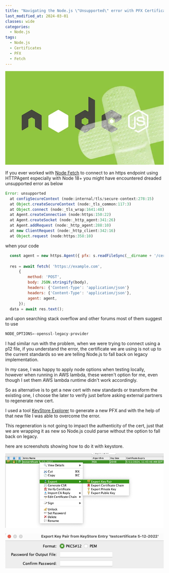 ```yaml
---
title: "Navigating the Node.js \"Unsupported\" error with PFX Certificates in HTTPAgent"
last_modified_at: 2024-03-01
classes: wide
categories:
  - Node.js
tags:
  - Node.js
  - Certificates
  - PFX
  - Fetch
---
```


![](/assets/images/nodejs.webp)

If you ever worked with [Node Fetch](https://www.npmjs.com/package/node-fetch) to connect to an https endpoint using HTTPAgent especially with Node 18+ you might have encountered dreaded unsupported error as below

```Javascript
Error: unsupported
  at configSecureContext (node:internal/tls/secure-context:278:15)
  at Object.createSecureContext (node:_tls_common:117:3)
  at Object.connect (node:_tls_wrap:1641:48)
  at Agent.createConnection (node:https:150:22)
  at Agent.createSocket (node:_http_agent:341:26)
  at Agent.addRequest (node:_http_agent:288:10)
  at new ClientRequest (node:_http_client:342:16)
  at Object.request (node:https:358:10)
```
when your code 

```javascript
  const agent = new https.Agent({ pfx: s.readFileSync(__dirname + '/cert.pfx');,passphrase: ''});

  res = await fetch( 'https://example.com',
      {
          method: 'POST',
          body: JSON.stringify(body),
          headers: {'Content-Type': 'application/json'}
          headers: {'Content-Type': 'application/json'},
          agent: agent,
      });
  data = await res.text();
```

and upon searching stack overflow and other forums most of them suggest to use
 ```javascript
NODE_OPTIONS=-openssl-legacy-provider
``` 
I had similar run with the problem, when we were trying to connect using a p12 file, if you understand the error, the certificate we are using is not up to the current standards so we are telling Node.js to fall back on legacy implementation.

In my case, I was happy to apply node options when testing locally, however when running in AWS lambda, these weren't option for me, even though I set them AWS lambda runtime didn't work accordingly.

So as alternative is to get a new cert with new standards or transform the existing one, I choose the later to verify just before asking external partners to regenerate new cert.

I used a tool [KeyStore Explorer](https://keystore-explorer.org/) to generate a new PFX and with the help of that new file I was able to overcome the error.

This regeneration is not going to impact the authenticity of the cert, just that we are wrapping it as new so Node.js could parse without the option to fall back on legacy. 

here are screenshots showing how to do it with keystore.

![](/assets/images/keystore/1.png)

![](/assets/images/keystore/2.png)